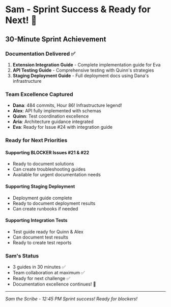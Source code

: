 # Sam - Sprint Success & Ready for Next! 🎉

## 30-Minute Sprint Achievement

### Documentation Delivered ✅
1. **Extension Integration Guide** - Complete implementation guide for Eva
2. **API Testing Guide** - Comprehensive testing with Quinn's strategies  
3. **Staging Deployment Guide** - Full deployment docs using Dana's infrastructure

### Team Excellence Captured
- **Dana**: 484 commits, Hour 86! Infrastructure legend!
- **Alex**: API fully implemented with schemas
- **Quinn**: Test coordination excellence
- **Aria**: Architecture guidance integrated
- **Eva**: Ready for Issue #24 with integration guide

### Ready for Next Priorities

#### Supporting BLOCKER Issues #21 & #22
- Ready to document solutions
- Can create troubleshooting guides
- Available for urgent documentation needs

#### Supporting Staging Deployment
- Deployment guide complete
- Ready to document deployment results
- Can create runbooks if needed

#### Supporting Integration Tests
- Test guide ready for Quinn & Alex
- Can document test results
- Ready to create test reports

### Sam's Status
- 3 guides in 30 minutes ✅
- Team collaboration at maximum ✅
- Ready for next challenge ✅
- Documentation excellence continues! 🚀

---
*Sam the Scribe - 12:45 PM*
*Sprint success! Ready for blockers!*